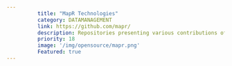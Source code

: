 ```yaml
---
          title: "MapR Technologies"
          category: DATAMANAGEMENT
          link: https://github.com/mapr/
          description: Repositories presenting various contributions of MapR to Apache Open Source projects and proper developments.
          priority: 18
          image: '/img/opensource/mapr.png'
          Featured: true
---
```

          